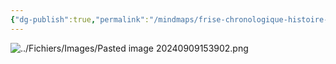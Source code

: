 ```yaml
---
{"dg-publish":true,"permalink":"/mindmaps/frise-chronologique-histoire-de-la-profession-infirmiere/","tags":["frise"],"noteIcon":""}
---
```





![../Fichiers/Images/Pasted image 20240909153902.png](/img/user/Fichiers/Images/Pasted%20image%2020240909153902.png)



